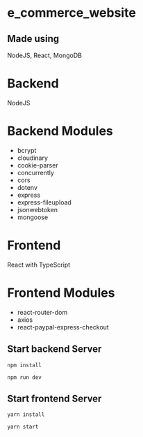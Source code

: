 # e_commerce_website
## Made using
NodeJS, React, MongoDB

# Backend 
NodeJS

# Backend Modules
* bcrypt 
* cloudinary 
* cookie-parser 
* concurrently 
* cors 
* dotenv 
* express 
* express-fileupload 
* jsonwebtoken 
* mongoose

# Frontend
React with TypeScript

# Frontend Modules
* react-router-dom 
* axios 
* react-paypal-express-checkout

## Start backend Server
`npm install`

`npm run dev`

## Start frontend Server
`yarn install`

`yarn start`